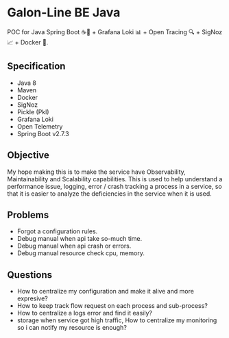 # Galon-Line BE Java
POC for Java Spring Boot ☕🌱 + Grafana Loki 📊 + Open Tracing 🔍 + SigNoz 📈 + Docker 🐳.

## Specification
- Java 8
- Maven
- Docker
- SigNoz
- Pickle (Pkl)
- Grafana Loki
- Open Telemetry
- Spring Boot v2.7.3

## Objective
My hope making this is to make the service have Observability, Maintainability and Scalability capabilities.
This is used to help understand a performance issue, logging, error / crash tracking a process in a service, so that it is easier to analyze the deficiencies in the service when it is used.

## Problems
- Forgot a configuration rules.
- Debug manual when api take so-much time.
- Debug manual when api crash or errors.
- Debug manual resource check cpu, memory.
  
## Questions
- How to centralize my configuration and make it alive and more expresive?
- How to keep track flow request on each process and sub-process?
- How to centralize a logs error and find it easily?
- storage when service got high traffic, How to centralize my monitoring so i can notify my resource is enough?
